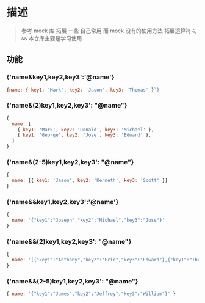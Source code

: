 # 描述

> 参考 mock 库
> 拓展 一些 自己常用 而 mock 没有的使用方法
> 拓展运算符 `&`, `&&`
> 本仓库主要是学习使用

## 功能

### {'name&key1,key2,key3':'@name'}

```js
{name: { key1: 'Mark', key2: 'Jason', key3: 'Thomas' }`}
```

### {'name&(2)key1,key2,key3': "@name"}

```js
{
  name: [
    { key1: 'Mark', key2: 'Donald', key3: 'Michael' },
    { key1: 'George', key2: 'Jose', key3: 'Edward' },
  ]
}
```

### {'name&(2-5)key1,key2,key3': "@name"}

```js
{
  name: [{ key1: 'Jason', key2: 'Kenneth', key3: 'Scott' }]
}
```

### {'name&&key1,key2,key3':'@name'}

```js
{
  name: '{"key1":"Joseph","key2":"Michael","key3":"Jose"}'
}
```

### {'name&&(2)key1,key2,key3': "@name"}

```js
{
  name: '[{"key1":"Anthony","key2":"Eric","key3":"Edward"},{"key1":"Thomas","key2":"Eric","key3":"Edward"}]'
}
```

### {'name&&(2-5)key1,key2,key3': "@name"}

```js
{ name: '{"key1":"James","key2":"Jeffrey","key3":"William"}' }
```
